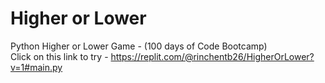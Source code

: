 # Higher or Lower 
 Python Higher or Lower Game - (100 days of Code Bootcamp) <br>
Click on this link to try -  https://replit.com/@rinchentb26/HigherOrLower?v=1#main.py
